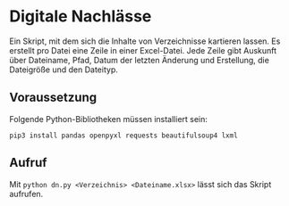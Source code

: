 # Digitale Nachlässe

Ein Skript, mit dem sich die Inhalte von Verzeichnisse kartieren lassen. Es erstellt pro Datei eine Zeile in einer Excel-Datei. Jede Zeile gibt Auskunft über Dateiname, Pfad, Datum der letzten Änderung und Erstellung, die Dateigröße und den Dateityp.

## Voraussetzung

Folgende Python-Bibliotheken müssen installiert sein:

```shell
pip3 install pandas openpyxl requests beautifulsoup4 lxml
```

## Aufruf

Mit `python dn.py <Verzeichnis> <Dateiname.xlsx>` lässt sich das Skript aufrufen.
